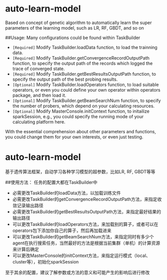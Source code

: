 # auto-learn-model
Based on concept of genetic algorithm to automatically learn the super parameters of the learning model, such as LR, RF, GBDT, and so on

##Usage:
Many configurations could be found within TaskBuilder   <br>
* `[Required]`    Modify TaskBuilder.loadData function, to load the trainning data.   <br>
* `[Required]`    Modify TaskBuilder.getConvergenceRecordOutputPath function, to specify the output path of the records which logged the trace of converged state.    <br>
* `[Required]`    Modify TaskBuilder.getBestResultsOutputPath function, to specify the output path of the best probing results.   <br>
* `[Optional]`    Modify TaskBuilder.loadOperators function, to load suitable operators, or even you could define your own operator within operators package, and then load it.   <br>
* `[Optional]`    Modify TaskBuilder.getBeamSearchNum function, to specify the number of probers, which depend on your calculating resources. <br>
* `[Optional]`    Modify MasterConsole.initContext function, to initailize sparkSession, e.g., you could specify the running mode of your calculating platform here.  <br>

With the essential comprehension about other parameters and functions, you could change them for your own interests, or even just testing.  <br>








# auto-learn-model
基于遗传算法框架，自动学习各种学习模型的超参数，比如LR, RF, GBDT等等

##使用方法：
任务的配置大都在TaskBuilder中    <br>
* 必需更改TaskBuilder的loadData方法，以加载训练文件    <br>
* 必需更改TaskBuilder的getConvergenceRecordOutputPath方法，来指定收敛记录输出路径  <br>
* 必需更改TaskBuilder的getBestResultsOutputPath方法，来指定最好结果的输出路径   <br>
* 可以更改TaskBuilder的loadOperators方法，来加载别的算子，或者可以在operators包下添加你自己的算子，然后再加载进来  <br>
* 可以更改TaskBuilder的getBeamSearchNum方法，来指定同时有多少个agent在执行搜索任务，当然最好的方法是根据当前集群（单机）的计算资源来计算后确定    <br>
* 可以更改MasterConsole的initContext方法，来指定运行模式（local、cluster等），初始化sparkSession   <br>

至于其余的配置，建议了解参数或方法的意义和可能产生的影响后进行修改   <br>
